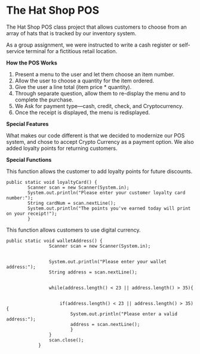 # The Hat Shop POS

The Hat Shop POS class project that allows customers to choose from an array of hats that is tracked by our inventory system.  

As a group assignment, we were instructed to write a cash register or self-service terminal for a fictitious retail location. 

**How the POS Works**

1. Present a menu to the user and let them choose an item number.
2. Allow the user to choose a quantity for the item ordered.
3. Give the user a line total (item price * quantity).
4. Through separate question, allow them to re-display the menu and to complete the purchase.
5. We Ask for payment type—cash, credit, check, and Cryptocurrency. 
6. Once the receipt is displayed, the menu is redisplayed. 





**Special Features** 

What makes our code different is that we decided to modernize our POS system, and chose to accept Crypto Currency as a payment option.  We also added loyalty points for returning customers. 

**Special Functions**

This function allows the customer to add loyalty points for future discounts. 

```
public static void loyaltyCard() {
		Scanner scan = new Scanner(System.in);
		System.out.println("Please enter your customer loyalty card number:");
		String cardNum = scan.nextLine();
		System.out.println("The points you've earned today will print on your receipt!");
		}
```

This function allows customers to use digital currency.

```
public static void walletAddress() {
				Scanner scan = new Scanner(System.in);
				
				
				System.out.println("Please enter your wallet address:");
				String address = scan.nextLine();
				
				
				while(address.length() < 23 || address.length() > 35){
					
					
					if(address.length() < 23 || address.length() > 35) {
						System.out.println("Please enter a valid address:");
						address = scan.nextLine();
						}	
				}
				scan.close();
			}
```


